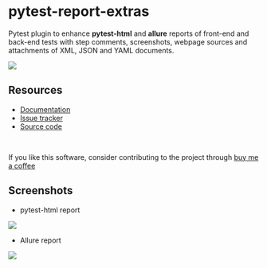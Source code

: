# pytest-report-extras

Pytest plugin to enhance **pytest-html** and **allure** reports of front-end and back-end tests with step comments, screenshots, webpage sources and attachments of XML, JSON and YAML documents.

![](https://img.shields.io/badge/license-MIT%202.0-blue.svg)

## Resources ##

- [Documentation](https://pytest-report-extras.readthedocs.io/stable/)
- [Issue tracker](https://github.com/harmin-parra/pytest-report-extras/issues)
- [Source code](https://github.com/harmin-parra/pytest-report-extras)

<br/>

If you like this software, consider contributing to the project through [buy me a coffee](https://www.buymeacoffee.com/harmin)

## Screenshots ##

- pytest-html report

![](https://pytest-report-extras.readthedocs.io/stable/_images/demo-pytest.png)

- Allure report

![](https://pytest-report-extras.readthedocs.io/stable/_images/demo-allure.png)
